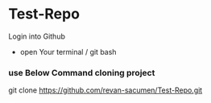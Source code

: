 # Test-Repo
Login into Github
- open Your terminal / git bash
### use Below Command cloning project
git clone https://github.com/revan-sacumen/Test-Repo.git

